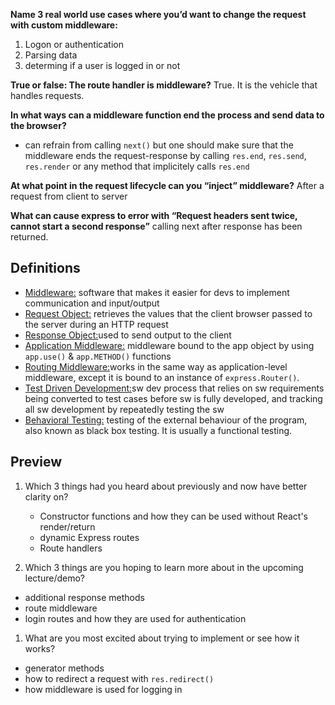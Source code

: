 **Name 3 real world use cases where you’d want to change the request with custom middleware:**
1. Logon or authentication
1. Parsing data
1. determing if a user is logged in or not

**True or false: The route handler is middleware?**
True. It is the vehicle that handles requests.

**In what ways can a middleware function end the process and send data to the browser?**
- can refrain from calling ```next()``` but one should make sure that the middleware ends the request-response by calling ```res.end```, ```res.send```, ```res.render``` or any method that implicitely calls ```res.end```

**At what point in the request lifecycle can you “inject” middleware?**
After a request from client to server

**What can cause express to error with “Request headers sent twice, cannot start a second response”**
calling next after response has been returned.

## Definitions

- [Middleware:](https://en.wikipedia.org/wiki/Middleware) software that makes it easier for devs to implement communication and input/output
- [Request Object:](https://docs.microsoft.com/en-us/previous-versions/iis/6.0-sdk/ms524948(v=vs.90)) retrieves the values that the client browser passed to the server during an HTTP request
- [Response Object:](https://docs.microsoft.com/en-us/previous-versions/iis/6.0-sdk/ms525405(v=vs.90))used to send output to the client
- [Application Middleware:](https://expressjs.com/en/guide/using-middleware.html#middleware.application) middleware bound to the app object by using ```app.use()``` & ```app.METHOD()``` functions
- [Routing Middleware:](https://expressjs.com/en/guide/using-middleware.html#middleware.router)works in the same way as application-level middleware, except it is bound to an instance of ```express.Router()```.
- [Test Driven Development:](https://en.wikipedia.org/wiki/Test-driven_development)sw dev process that relies on sw requirements being converted to test cases before sw is fully developed, and tracking all sw development by repeatedly testing the sw
- [Behavioral Testing:](https://www.tutorialspoint.com/software_testing_dictionary/behaviour_testing.htm#:~:text=Behavioural%20Testing%20is%20a%20testing,is%20usually%20a%20functional%20testing.) testing of the external behaviour of the program, also known as black box testing. It is usually a functional testing.

## Preview

1. Which 3 things had you heard about previously and now have better clarity on?
    - Constructor functions and how they can be used without React's render/return
    - dynamic Express routes
    - Route handlers

1. Which 3 things are you hoping to learn more about in the upcoming lecture/demo?
- additional response methods
- route middleware
- login routes and how they are used for authentication

1. What are you most excited about trying to implement or see how it works?
- generator methods
- how to redirect a request with ```res.redirect()```
- how middleware is used for logging in